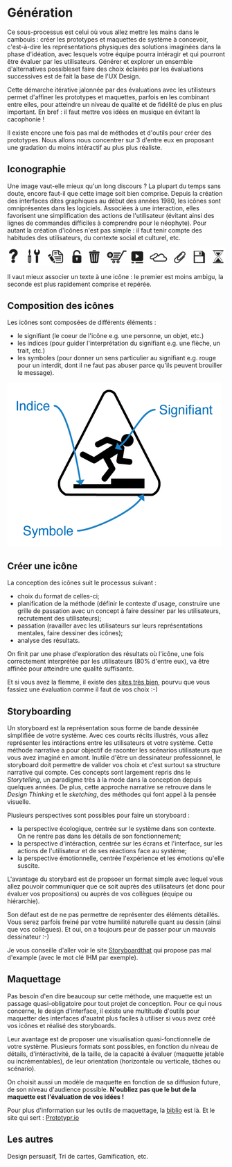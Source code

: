 # Génération
Ce sous-processus est celui où vous allez mettre les mains dans le cambouis : créer les prototypes et maquettes de système à concevoir, c'est-à-dire les représentations physiques des solutions imaginées dans la phase d'idéation, avec lesquels votre équipe pourra intéragir et qui pourront être évaluer par les utilisateurs. Générer et explorer un ensemble d'alternatives possibleset faire des choix éclairés par les évaluations successives est de fait la base de l'UX Design.

Cette démarche itérative jalonnée par des évaluations avec les utilisteurs permet d'affiner les prototypes et maquettes, parfois en les combinant entre elles, pour atteindre un niveau de qualité et de fidélité de plus en plus important. En bref : il faut mettre vos idées en musique en évitant la cacophonie !

Il existe encore une fois pas mal de méthodes et d'outils pour créer des prototypes. Nous allons nous concentrer sur 3 d'entre eux en proposant une gradation du moins intéractif au plus plus réaliste.

## Iconographie
Une image vaut-elle mieux qu'un long discours ? La plupart du temps sans doute, encore faut-il que cette image soit bien comprise. Depuis la création des interfaces dites graphiques au début des années 1980, les icônes sont omniprésentes dans les logiciels. Associées à une interaction, elles favorisent une simplification des actions de l'utilisateur (évitant ainsi des lignes de commandes difficiles à comprendre pour le néophyte). Pour autant la création d'icônes n'est pas simple : il faut tenir compte des habitudes des utilisateurs, du contexte social et culturel, etc.

![Exemple d'icônes](resources/icones.png)

Il vaut mieux associer un texte à une icône : le premier est moins ambigu, la seconde est plus rapidement comprise et repérée.

## Composition des icônes
Les icônes sont composées de différents éléments :
* le signifiant (le coeur de l'icône e.g. une personne, un objet, etc.)
* les indices (pour guider l'interprétation du signifiant e.g. une flèche, un trait, etc.)
* les symboles (pour donner un sens particulier au signifiant e.g. rouge pour un interdit, dont il ne faut pas abuser parce qu'ils peuvent brouiller le message).

![Composition d'une icône](resources/composition_icone.png)

## Créer une icône
La conception des icônes suit le processus suivant : 
* choix du format de celles-ci;
* planification de la méthode (définir le contexte d'usage, construire une grille de passation avec un concept à faire dessiner par les utilisateurs, recrutement des utilisateurs);
* passation (ravailler avec les utilisateurs sur leurs représentations mentales, faire dessiner des icônes);
* analyse des résultats. 

On finit par une phase d'exploration des résultats où l'icône, une fois correctement interprétée par les utilisateurs (80% d'entre eux), va être affinée pour atteindre une qualité suffisante.

Et si vous avez la flemme, il existe des [sites très bien](https://fontawesome.com/), pourvu que vous fassiez une évaluation comme il faut de vos choix :-)

## Storyboarding
Un storyboard est la représentation sous forme de bande dessinée simplifiée de votre système. Avec ces courts récits illustrés, vous allez représenter les intéractions entre les utilisateurs et votre système. Cette méthode narrative a pour objectif de raconter les scénarios utilisateurs que vous avez imaginé en amont. Inutile d'être un dessinateur professionnel, le storyboard doit permettre de valider vos choix et c'est surtout sa structure narrative qui compte. Ces concepts sont largement repris dns le *Storytelling*, un paradigme très à la mode dans la conception depuis quelques années. De plus, cette approche narrative se retrouve dans le *Design Thinking* et le *sketching*, des méthodes qui font appel à la pensée visuelle.

Plusieurs perspectives sont possibles pour faire un storyboard :
* la perspective écologique, centrée sur le système dans son contexte. On ne rentre pas dans les détails de son fonctionnement;
* la perspective d'intéraction, centrée sur les écrans et l'interface, sur les actions de l'utilisateur et de ses réactions face au système;
* la perspective émotionnelle, centrée l'expérience et les émotions qu'elle suscite.

L'avantage du storybard est de propsoer un format simple avec lequel vous allez pouvoir communiquer que ce soit auprès des utilisateurs (et donc pour évaluer vos propositions) ou auprès de vos collègues (équipe ou hiérarchie).

Son défaut est de ne pas permettre de représenter des éléments détaillés. Vous serez parfois freiné par votre humilité naturelle quant au dessin (ainsi que vos collègues). Et oui, on a toujours peur de passer pour un mauvais dessinateur :-)

Je vous conseille d'aller voir le site [Storyboardthat](http://www.storyboardthat.com) qui propose pas mal d'example (avec le mot clé IHM par exemple). 

## Maquettage
Pas besoin d'en dire beaucoup sur cette méthode, une maquette est un passage quasi-obligatoire pour tout projet de conception. Pour ce qui nous concerne, le design d'interface, il existe une multitude d'outils pour maquetter des interfaces d'auatnt plus faciles à utiliser si vous avez créé vos icônes et réalisé des storyboards.

Leur avantage est de proposer une visualisation quasi-fonctionnelle de votre système. Plusieurs formats sont possibles, en fonction du niveau de détails, d'intéractivité, de la taille, de la capacité à évaluer (maquette jetable ou incrémentables), de leur orientation (horizontale ou verticale, tâches ou scénario).

On choisit aussi un modèle de maquette en fonction de sa diffusion future, de son niveau d'audience possible. **N'oubliez pas que le but de la maquette est l'évaluation de vos idées !**

Pour plus d'information sur les outils de maquettage, la [biblio](bibliographie.md) est là. Et le site qui sert : [Prototypr.io](https://prototypr.io/)

## Les autres
Design persuasif, Tri de cartes, Gamification, etc.

